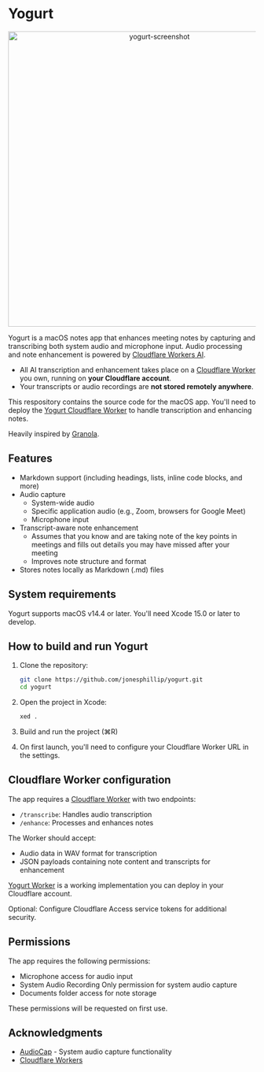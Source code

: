 # Yogurt

<p align="center">
  <img width="600" alt="yogurt-screenshot" src="https://github.com/user-attachments/assets/ae8b516b-72dd-4928-b3d7-f07b111c0e39">
</p>

Yogurt is a macOS notes app that enhances meeting notes by capturing and transcribing both system audio and microphone input. Audio processing and note enhancement is powered by [Cloudflare Workers AI](https://developers.cloudflare.com/workers-ai/).

* All AI transcription and enhancement takes place on a [Cloudflare Worker](https://developers.cloudflare.com/workers/) you own, running on **your Cloudflare account**.
* Your transcripts or audio recordings are **not stored remotely anywhere**.

This respository contains the source code for the macOS app. You'll need to deploy the [Yogurt Cloudflare Worker](https://github.com/jonesphillip/yogurt-worker) to handle transcription and enhancing notes.

Heavily inspired by [Granola](https://www.granola.ai/).

## Features
- Markdown support (including headings, lists, inline code blocks, and more)
- Audio capture
  - System-wide audio
  - Specific application audio (e.g., Zoom, browsers for Google Meet)
  - Microphone input
- Transcript-aware note enhancement
  - Assumes that you know and are taking note of the key points in meetings and fills out details you may have missed after your meeting
  - Improves note structure and format
- Stores notes locally as Markdown (.md) files

## System requirements

Yogurt supports macOS v14.4 or later. You'll need Xcode 15.0 or later to develop.

## How to build and run Yogurt

1. Clone the repository:
   ```bash
   git clone https://github.com/jonesphillip/yogurt.git
   cd yogurt
   ```

2. Open the project in Xcode:
   ```bash
   xed .
   ```

3. Build and run the project (⌘R)

4. On first launch, you'll need to configure your Cloudflare Worker URL in the settings.

## Cloudflare Worker configuration

The app requires a [Cloudflare Worker](https://developers.cloudflare.com/workers/) with two endpoints:

- `/transcribe`: Handles audio transcription
- `/enhance`: Processes and enhances notes

The Worker should accept:
- Audio data in WAV format for transcription
- JSON payloads containing note content and transcripts for enhancement

[Yogurt Worker](https://github.com/jonesphillip/yogurt-worker) is a working implementation you can deploy in your Cloudflare account.

Optional: Configure Cloudflare Access service tokens for additional security.

## Permissions

The app requires the following permissions:

- Microphone access for audio input
- System Audio Recording Only permission for system audio capture
- Documents folder access for note storage

These permissions will be requested on first use.

## Acknowledgments

- [AudioCap](https://github.com/insidegui/AudioCap) - System audio capture functionality
- [Cloudflare Workers](https://workers.cloudflare.com/)
